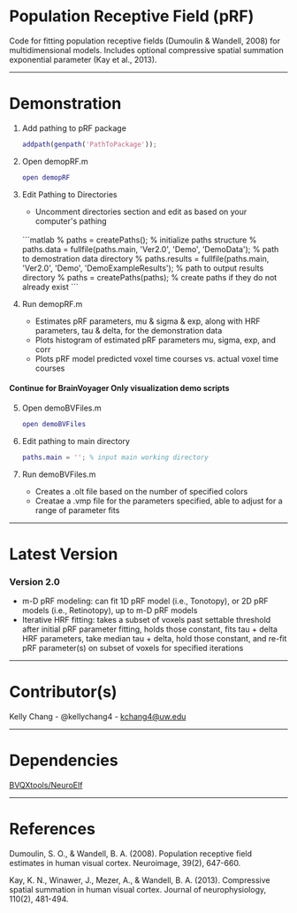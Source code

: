# Population Receptive Field (pRF)

Code for fitting population receptive fields (Dumoulin & Wandell, 2008) for multidimensional models. Includes optional compressive spatial summation exponential parameter (Kay et al., 2013).

---

# Demonstration

1. Add pathing to pRF package

	```matlab
	addpath(genpath('PathToPackage'));
	```

2. Open demopRF.m

	```matlab
	open demopRF
	```

3. Edit Pathing to Directories
	* Uncomment directories section and edit as based on your computer's pathing
	<br>
	```matlab
	% paths = createPaths(); % initialize paths structure
	% paths.data = fullfile(paths.main, 'Ver2.0', 'Demo', 'DemoData'); % path to demostration data directory
	% paths.results = fullfile(paths.main, 'Ver2.0', 'Demo', 'DemoExampleResults'); % path to output results directory
	% paths = createPaths(paths); % create paths if they do not already exist
	```

4. Run demopRF.m
	* Estimates pRF parameters, mu & sigma & exp, along with HRF parameters, tau & delta, for the demonstration data
	* Plots histogram of estimated pRF parameters mu, sigma, exp, and corr
	* Plots pRF model predicted voxel time courses vs. actual voxel time courses  

#### Continue for BrainVoyager Only visualization demo scripts

5. Open demoBVFiles.m

	```matlab
	open demoBVFiles
	```

6. Edit pathing to main directory

	```matlab
	paths.main = ''; % input main working directory
	```

7. Run demoBVFiles.m
	* Creates a .olt file based on the number of specified colors
	* Creatae a .vmp file for the parameters specified, able to adjust for a range of parameter fits

--- 

# Latest Version

### Version 2.0
- m-D pRF modeling: can fit 1D pRF model (i.e., Tonotopy), or 2D pRF models (i.e., Retinotopy), up to m-D pRF models
- Iterative HRF fitting: takes a subset of voxels past settable threshold after initial pRF parameter fitting, holds those constant, fits tau + delta HRF parameters, take median tau + delta, hold those constant, and re-fit pRF parameter(s) on subset of voxels for specified iterations

--- 

# Contributor(s)

Kelly Chang - @kellychang4 - kchang4@uw.edu

--- 

# Dependencies

[BVQXtools/NeuroElf](http://support.brainvoyager.com/available-tools/52-matlab-tools-bvxqtools/232-getting-started.html)

--- 

# References

Dumoulin, S. O., & Wandell, B. A. (2008). Population receptive field estimates in human visual cortex. Neuroimage, 39(2), 647-660.

Kay, K. N., Winawer, J., Mezer, A., & Wandell, B. A. (2013). Compressive spatial summation in human visual cortex. Journal of neurophysiology, 110(2), 481-494.
